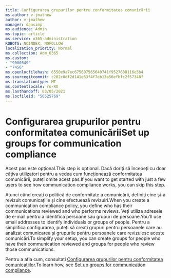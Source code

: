 ```yaml
---
title: Configurarea grupurilor pentru conformitatea comunicării
ms.author: v-jmathew
author: v-jmathew
manager: dansimp
ms.audience: Admin
ms.topic: article
ms.service: o365-administration
ROBOTS: NOINDEX, NOFOLLOW
localization_priority: Normal
ms.collection: Adm_O365
ms.custom:
- "9000549"
- "7456"
ms.openlocfilehash: 6550e9a7ec675607565640741f9527688116e5b4
ms.sourcegitcommit: c202c0df2d141e63f4f7eb13a56efbfc2f57348f
ms.translationtype: MT
ms.contentlocale: ro-RO
ms.lasthandoff: 03/05/2021
ms.locfileid: "50525769"
---
```

# <a name="set-up-groups-for-communication-compliance"></a><span data-ttu-id="d472f-102">Configurarea grupurilor pentru conformitatea comunicării</span><span class="sxs-lookup"><span data-stu-id="d472f-102">Set up groups for communication compliance</span></span>

<span data-ttu-id="d472f-103">Acest pas este opțional.</span><span class="sxs-lookup"><span data-stu-id="d472f-103">This step is optional.</span></span> <span data-ttu-id="d472f-104">Dacă doriți să începeți cu doar câțiva utilizatori pentru a vedea cum funcționează conformitatea comunicării, puteți omite acest pas.</span><span class="sxs-lookup"><span data-stu-id="d472f-104">If you want to get started with just a few users to see how communication compliance works, you can skip this step.</span></span>  
  
<span data-ttu-id="d472f-105">Atunci când creați o politică de conformitate a comunicării, definiți cine și-a revizuit comunicațiile și cine efectuează revizuiri.</span><span class="sxs-lookup"><span data-stu-id="d472f-105">When you create a communication compliance policy, you define who has their communications reviewed and who performs reviews.</span></span> <span data-ttu-id="d472f-106">Veți utiliza adresele de e-mail pentru a identifica persoane sau grupuri de persoane.</span><span class="sxs-lookup"><span data-stu-id="d472f-106">You'll use email addresses to identify individuals or groups of people.</span></span> <span data-ttu-id="d472f-107">Pentru a simplifica configurarea, puteți să creați grupuri pentru persoanele care au analizat comunicarea și grupurile pentru persoanele care revizuiesc aceste comunicări.</span><span class="sxs-lookup"><span data-stu-id="d472f-107">To simplify your setup, you can create groups for people who have their communication reviewed and groups for people who review those communications.</span></span>  
  
<span data-ttu-id="d472f-108">Pentru a afla cum, consultați [Configurarea grupurilor pentru conformitatea comunicațiilor](https://go.microsoft.com/fwlink/?linkid=2129594).</span><span class="sxs-lookup"><span data-stu-id="d472f-108">To learn how, see [Set up groups for communication compliance](https://go.microsoft.com/fwlink/?linkid=2129594).</span></span>
